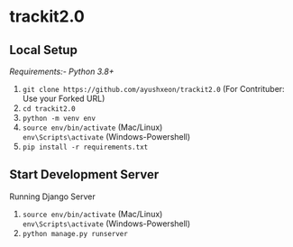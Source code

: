 # trackit2.0

**Local Setup**
---
*Requirements:- Python 3.8+*<br>
1) `git clone https://github.com/ayushxeon/trackit2.0`
(For Contrituber: Use your Forked URL)
2) `cd trackit2.0`
3) `python -m venv env`
4) `source env/bin/activate` (Mac/Linux)<br>
   `env\Scripts\activate` (Windows-Powershell)
5) `pip install -r requirements.txt`

Start Development Server<br>
---
Running Django Server
1) `source env/bin/activate` (Mac/Linux)<br>
   `env\Scripts\activate` (Windows-Powershell)
2) `python manage.py runserver`
